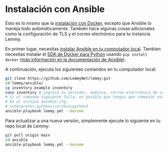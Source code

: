 # Instalación con Ansible

Esto es lo mismo que la [instalación con Docker](install_docker.md), excepto que Ansible lo maneja todo automáticamente. También hace algunas cosas adicionales como la configuración de TLS y el correo electrónico para tu instancia Lemmy.

En primer lugar, necesitas [instalar Ansible en tu computador local](https://docs.ansible.com/ansible/latest/installation_guide/intro_installation.html). Tambien necesitas instalar el [SDK de Docker para Python](https://pypi.org/project/docker/) usando `pip install docker` ([más información en la documentación de Ansible](https://docs.ansible.com/ansible/latest/collections/community/docker/docker_compose_module.html#id4)).

A continuación, ejecuta los siguientes comandos en tu computador local:

```bash
git clone https://github.com/LemmyNet/lemmy.git
cd lemmy/ansible/
cp inventory.example inventory
nano inventory # ingresa tu servidor, dominio, correo electrónico de contacto
# Si el comando siguiente falla, es posible que tengas que comentar esta linea
# En el archivo ansible.cfg:
# interpreter_python=/usr/bin/python3
ansible-playbook lemmy.yml --become
```

Para actualizar a una nueva versión, simplemente ejecute lo siguiente en tu repo local de Lemmy:
```bash
git pull origin main
cd ansible
ansible-playbook lemmy.yml --become
```
